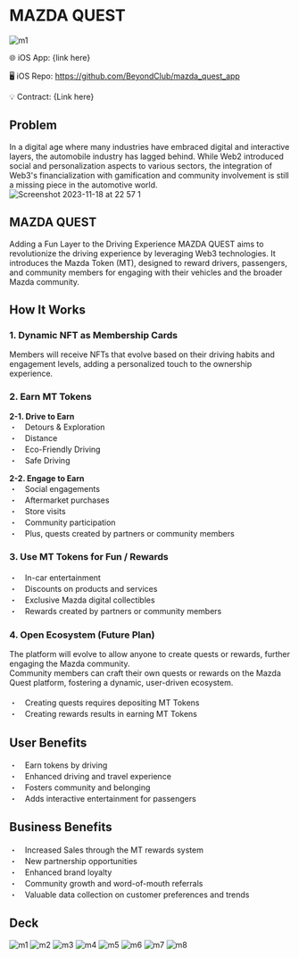 # MAZDA QUEST

![m1](https://github.com/BeyondClub/mazda_quest_app/assets/90386676/37e85960-bda7-4726-96be-c45a0888b2ff)

🌐 iOS App: {link here}

🖥️ iOS Repo: https://github.com/BeyondClub/mazda_quest_app

💡 Contract: {Link here}

## Problem
In a digital age where many industries have embraced digital and interactive layers, the automobile industry has lagged behind. While Web2 introduced social and personalization aspects to various sectors, the integration of Web3's financialization with gamification and community involvement is still a missing piece in the automotive world.
![Screenshot 2023-11-18 at 22 57 1](https://github.com/BeyondClub/mazda_quest_app/assets/90386676/0d5d6a50-ebf0-4b34-b157-daa0541c2604)

## MAZDA QUEST
Adding a Fun Layer to the Driving Experience
MAZDA QUEST aims to revolutionize the driving experience by leveraging Web3 technologies. It introduces the Mazda Token (MT), designed to reward drivers, passengers, and community members for engaging with their vehicles and the broader Mazda community.

## How It Works
### 1. Dynamic NFT as Membership Cards
Members will receive NFTs that evolve based on their driving habits and engagement levels, adding a personalized touch to the ownership experience.

### 2. Earn MT Tokens
**2-1. Drive to Earn**</br>
・　Detours & Exploration</br>
・　Distance</br>
・　Eco-Friendly Driving</br>
・　Safe Driving</br>

**2-2. Engage to Earn**</br>
・　Social engagements</br>
・　Aftermarket purchases</br>
・　Store visits</br>
・　Community participation</br>
・　Plus, quests created by partners or community members</br>

### 3. Use MT Tokens for Fun / Rewards
・　In-car entertainment</br>
・　Discounts on products and services</br>
・　Exclusive Mazda digital collectibles</br>
・　Rewards created by partners or community members</br>

### 4. Open Ecosystem (Future Plan)
The platform will evolve to allow anyone to create quests or rewards, further engaging the Mazda community.</br>
Community members can craft their own quests or rewards on the Mazda Quest platform, fostering a dynamic, user-driven ecosystem.
</br></br>
・　Creating quests requires depositing MT Tokens</br>
・　Creating rewards results in earning MT Tokens

## User Benefits
・　Earn tokens by driving</br>
・　Enhanced driving and travel experience</br>
・　Fosters community and belonging</br>
・　Adds interactive entertainment for passengers</br>

## Business Benefits
・　Increased Sales through the MT rewards system</br>
・　New partnership opportunities</br>
・　Enhanced brand loyalty</br>
・　Community growth and word-of-mouth referrals</br>
・　Valuable data collection on customer preferences and trends</br>

## Deck
![m1](https://github.com/BeyondClub/mazda_quest_app/assets/90386676/29441b22-0db2-4c22-abef-a248a5a758c0)
![m2](https://github.com/BeyondClub/mazda_quest_app/assets/90386676/86eda562-0d0a-4f29-bd07-cca25d899abe)
![m3](https://github.com/BeyondClub/mazda_quest_app/assets/90386676/202b3b7a-9f4e-4867-afe7-17b866d23b00)
![m4](https://github.com/BeyondClub/mazda_quest_app/assets/90386676/c222d60e-b66a-4475-92fd-a7ef33c37eea)
![m5](https://github.com/BeyondClub/mazda_quest_app/assets/90386676/6b1c490e-3978-44ea-a629-8d59740c72ce)
![m6](https://github.com/BeyondClub/mazda_quest_app/assets/90386676/d0c717c6-cb98-4a89-b55d-c829936c0bb0)
![m7](https://github.com/BeyondClub/mazda_quest_app/assets/90386676/8e0762f8-138f-49bd-bcfc-219284947e0f)
![m8](https://github.com/BeyondClub/mazda_quest_app/assets/90386676/7db2ab20-21da-41ae-89ff-083f6c24929d)

